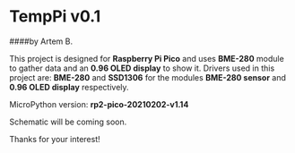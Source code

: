 # TempPi v0.1
####by Artem B.

This project is designed for **Raspberry Pi Pico** and uses **BME-280** module to gather data and an **0.96 OLED display** to show it.
Drivers used in this project are: **BME-280** and **SSD1306** for the modules **BME-280 sensor** and **0.96 OLED display** respectively.

MicroPython version: **rp2-pico-20210202-v1.14**

Schematic will be coming soon.

Thanks for your interest!
